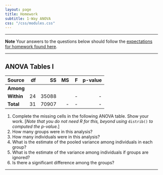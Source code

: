 ```yaml
---
layout: page
title: Homework
subtitle: 1-Way ANOVA
css: "/css/modules.css"
---
```


----

<div class="alert alert-warning">
  <strong>Note</strong> Your answers to the questions below should follow the <a href="../../resources/hwformat" target="_blank">expectations for homework found here</a>.
</div>

----

## ANOVA Tables I

Source     | df | SS | MS | F  | p-value
:----------|---:|---:|---:|---:|--------:
**Among**  |    |    |    | &nbsp;&nbsp;&nbsp; |
**Within** | 24 | 35088 | &nbsp;&nbsp;&nbsp;&nbsp;&nbsp;&nbsp; | - | -
**Total**  | 31 | 70907 | - | - | -

1. Complete the missing cells in the following ANOVA table. Show your work. [*Note that you do not need R for this, beyond using* `distrib()` *to computed the p-value.*]
1. How many groups were in this analysis?
1. How many individuals were in this analysis?
1. What is the estimate of the pooled variance among individuals in each group?
1. What is the estimate of the variance among individuals if groups are ignored?
1. Is there a significant difference among the groups?

----
